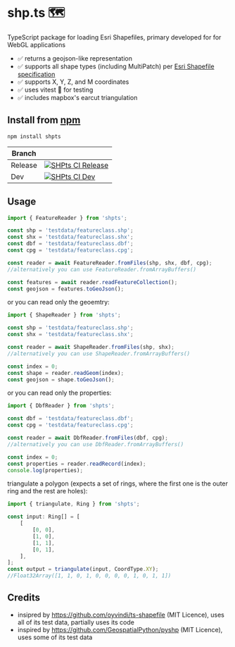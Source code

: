 # shp.ts 🗺️

TypeScript package for loading Esri Shapefiles, primary developed for for WebGL applications

-   ✅ returns a geojson-like representation
-   ✅ supports all shape types (including MultiPatch) per [Esri Shapefile specification](https://www.esri.com/content/dam/esrisites/sitecore-archive/Files/Pdfs/library/whitepapers/pdfs/shapefile.pdf)
-   ✅ supports X, Y, Z, and M coordinates
-   ✅ uses vitest 🧪 for testing
-   ✅ includes mapbox's earcut triangulation

## Install from [npm](https://www.npmjs.com/package/shpts)

```
npm install shpts
```

| Branch  |                                                                                                                                                                          |
| ------- | ------------------------------------------------------------------------------------------------------------------------------------------------------------------------ |
| Release | [![SHPts CI Release](https://github.com/vojtatom/shpts/actions/workflows/ci.yaml/badge.svg?branch=release)](https://github.com/vojtatom/shpts/actions/workflows/ci.yaml) |
| Dev     | [![SHPts CI Dev](https://github.com/vojtatom/shpts/actions/workflows/ci.yaml/badge.svg?branch=dev)](https://github.com/vojtatom/shpts/actions/workflows/ci.yaml)         |

## Usage

```typescript
import { FeatureReader } from 'shpts';

const shp = 'testdata/featureclass.shp';
const shx = 'testdata/featureclass.shx';
const dbf = 'testdata/featureclass.dbf';
const cpg = 'testdata/featureclass.cpg';

const reader = await FeatureReader.fromFiles(shp, shx, dbf, cpg);
//alternatively you can use FeatureReader.fromArrayBuffers()

const features = await reader.readFeatureCollection();
const geojson = features.toGeoJson();
```

or you can read only the geoemtry:

```typescript
import { ShapeReader } from 'shpts';

const shp = 'testdata/featureclass.shp';
const shx = 'testdata/featureclass.shx';

const reader = await ShapeReader.fromFiles(shp, shx);
//alternatively you can use ShapeReader.fromArrayBuffers()

const index = 0;
const shape = reader.readGeom(index);
const geojson = shape.toGeoJson();
```

or you can read only the properties:

```typescript
import { DbfReader } from 'shpts';

const dbf = 'testdata/featureclass.dbf';
const cpg = 'testdata/featureclass.cpg';

const reader = await DbfReader.fromFiles(dbf, cpg);
//alternatively you can use DbfReader.fromArrayBuffers()

const index = 0;
const properties = reader.readRecord(index);
console.log(properties);
```

triangulate a polygon (expects a set of rings, where the first one is the outer ring and the rest are holes):

```typescript
import { triangulate, Ring } from 'shpts';

const input: Ring[] = [
    [
        [0, 0],
        [1, 0],
        [1, 1],
        [0, 1],
    ],
];
const output = triangulate(input, CoordType.XY);
//Float32Array([1, 1, 0, 1, 0, 0, 0, 0, 1, 0, 1, 1])
```

## Credits

-   insipred by https://github.com/oyvindi/ts-shapefile (MIT Licence), uses all of its test data, partially uses its code
-   inspired by https://github.com/GeospatialPython/pyshp (MIT Licence), uses some of its test data
